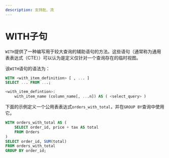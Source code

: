```yaml
---
description: 支持批、流
---
```


# WITH子句

`WITH`提供了一种编写用于较大查询的辅助语句的方法。这些语句（通常称为通用表表达式（CTE））可以认为是定义仅针对一个查询存在的临时视图。

该`WITH`语句的语法为：

```sql
WITH <with_item_definition> [ , ... ]
SELECT ... FROM ...;

<with_item_defintion>:
    with_item_name (column_name[, ...n]) AS ( <select_query> )
```

下面的示例定义一个公用表表达式`orders_with_total`，并在`GROUP BY`查询中使用它。

```sql
WITH orders_with_total AS (
    SELECT order_id, price + tax AS total
    FROM Orders
)
SELECT order_id, SUM(total)
FROM orders_with_total
GROUP BY order_id;
```

